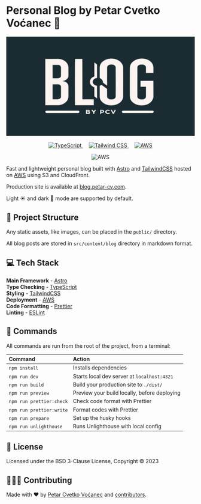 # Personal Blog by Petar Cvetko Voćanec 📄

<p align="center">
  <img width="560" alt="Personal Blog Lighthouse Score" src="public/images/static/blog_by_pcv.png">
</p>

<p align="center">
  <a href="https://www.typescriptlang.org/" target="blank">
      <img alt="TypeScript" src="https://img.shields.io/badge/typescript-%23007ACC.svg?style=for-the-badge&logo=typescript&logoColor=white">
  </a>
  &nbsp;&nbsp;&nbsp;
  <a href="https://tailwindcss.com/" target="blank">
      <img alt="Tailwind CSS" src="https://img.shields.io/badge/Tailwind_CSS-38B2AC?style=for-the-badge&logo=tailwind-css&logoColor=white">
  </a>
  &nbsp;&nbsp;&nbsp;
  <a href="https://aws.amazon.com/" target="blank">
      <img alt="AWS" src="https://img.shields.io/badge/AWS-%23FF9900.svg?style=for-the-badge&logo=amazon-aws&logoColor=white">
  </a>
</p>

<p align="center">
    <img alt="AWS" src="https://codebuild.eu-central-1.amazonaws.com/badges?uuid=eyJlbmNyeXB0ZWREYXRhIjoiNlNibGovSHRBbDZmODlTUVFSYU9TOXBRK3BMT2NMR2luTDU1M215Ym5kNXNLcjhQTEVVWUo5UFJXNVFkSHNOcGxBSHdzQ1BEZHM3dnpua1ZZTDd2K0dzPSIsIml2UGFyYW1ldGVyU3BlYyI6ImZDcnkvYVVmQWtWRXM3RmMiLCJtYXRlcmlhbFNldFNlcmlhbCI6MX0%3D&branch=main">
</p>

Fast and lightweight personal blog built with [Astro](https://astro.build/) and [TailwindCSS](https://tailwindcss.com/) hosted on [AWS](https://aws.amazon.com/) using S3 and CloudFront.

Production site is available at [blog.petar-cv.com](https://blog.petar-cv.com/).

Light ☀️ and dark 🌙 mode are supported by default.

## 🚀 Project Structure

Any static assets, like images, can be placed in the `public/` directory.

All blog posts are stored in `src/content/blog` directory in markdown format.

## 💻 Tech Stack

**Main Framework** - [Astro](https://astro.build/)  
**Type Checking** - [TypeScript](https://www.typescriptlang.org/)  
**Styling** - [TailwindCSS](https://tailwindcss.com/)  
**Deployment** - [AWS](https://aws.amazon.com/)  
**Code Formatting** - [Prettier](https://prettier.io/)  
**Linting** - [ESLint](https://eslint.org)

## 🧞 Commands

All commands are run from the root of the project, from a terminal:

| Command                  | Action                                       |
| :----------------------- | :------------------------------------------- |
| `npm install`            | Installs dependencies                        |
| `npm run dev`            | Starts local dev server at `localhost:4321`  |
| `npm run build`          | Build your production site to `./dist/`      |
| `npm run preview`        | Preview your build locally, before deploying |
| `npm run prettier:check` | Check code format with Prettier              |
| `npm run prettier:write` | Format codes with Prettier                   |
| `npm run prepare`        | Set up the husky hooks                       |
| `npm run unlighthouse`   | Runs Unlighthouse with local config          |

## 📜 License

Licensed under the BSD 3-Clause License, Copyright © 2023

## 🧑‍🤝‍🧑 Contributing

Made with ❤️ by [Petar Cvetko Voćanec](https://github.com/Petar-CV) and [contributors](https://github.com/Petar-CV/personal-blog/graphs/contributors).
